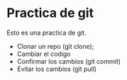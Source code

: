 # Practica de git

Esto es una practica de git.

- Clonar un repo (git clone);
- Cambiar el codigo
- Confirmar los cambios (git commit)
- Evitar los cambios (git pull)
